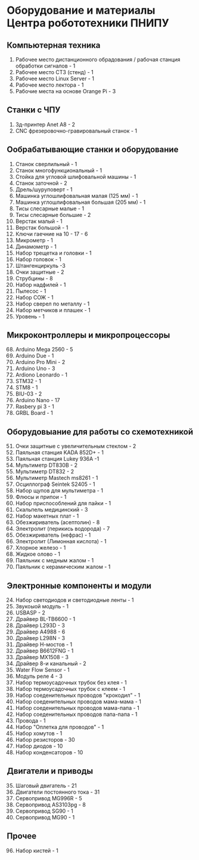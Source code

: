 # Оборудование и материалы Центра робототехники ПНИПУ
## Компьютерная техника
1. Рабочее место дистанционного обрадования / рабочая станция обработки сигналов - 1
2. Рабочее место СТЗ (стенд) - 1
3. Рабочее место Linux Server - 1
4. Рабочее место лектора - 1
5. Рабочие места на основе Orange Pi - 3

## Станки с ЧПУ
1. 3д-принтер Anet A8 - 2
2. CNC фрезеровочно-гравировальный станок - 1

## Ообрабатывающие станки и оборудование
1. Станок сверлильный - 1
50. Станок многофункциональный - 1
52. Стойка для угловой шлифовальной машины - 1
92. Станок заточной - 2
94. Дрель/шуруповерт - 1
94. Машинка углошлифовальная малая (125 мм) - 1
94. Машинка углошлифовальная большая (205 мм) - 1
64. Тисы слесарные малые - 1
65. Тисы слесарные большие - 2
4. Верстак малый - 1
5. Верстак большой - 1
53. Ключи гаечние на 10 - 17 - 6
57. Микрометр - 1
58. Динамометр - 1
59. Набор трещетка и головки - 1
60. Набор головок - 1
61. Штангенциркуль -3
5. Очки защитные - 2
66. Струбцины - 8
97. Набор надфилей - 1
91. Пылесос - 1
95. Набор СОЖ - 1
98. Набор сверел по металлу - 1
99. Набор метчиков и плашек - 1
100. Уровень - 1

## Микроконтроллеры и микропроцессоры
68. Arduino Mega 2560 - 5
69. Arduino Due - 1
70. Arduino Pro Mini - 2
71. Arduino Uno - 3
72. Ardiono Leonardo - 1
73. STM32 - 1
74. STM8 - 1
75. BIU-03 - 2
76. Arduino Nano - 17
79. Rasbery pi 3 - 1
80. GRBL Board - 1

## Оборудовыание для работы со схемотехникой
51. Очки защитные с увеличительным стеклом - 2
12. Паяльная станция KADA 852D+ - 1
21. Паяльная станция Lukey 936A -1
1. Мультиметр DT830B - 2
2. Мультиметр DT832  - 2
3. Мультиметр Mastech ms8261 - 1
4. Осциллограф Seintek S2405 - 1
5. Набор щупов для мультиметра - 1
13. Флюсы и припои - 1
20. Набор приспособлений для пайки - 1
22. Скальпель медицинский - 3
23. Набор макетных плат - 1
25. Обезжириватель (асептолин) - 8
26. Электролит (перикись водорода) - 7
27. Обезжириватель (нефрас) - 1
28. Электролит (Лимонная кислота) - 1
29. Хлорное железо - 1
30. Жидкое олово - 1
41. Паяльник с медным жалом - 1
67. Паяльник с керамическим жалом - 1

## Электронные компоненты и модули
24. Набор светодиодов и светодиодные ленты - 1
77. Звукоыой модуль - 1
78. USBASP - 2
81. Драйвер BL-TB6600 - 1
82. Драйвер L293D - 3
83. Драйвер A4988 - 6
84. Драйвер L298N - 3
85. Драйвер Н-мостов - 1
86. Драйвер B6612FNG - 1
87. Драйвер MX1508 - 3
88. Драйвер 8-и канальный - 2
89. Water Flow Sensor - 1
90. Модуль реле 4  - 3
6. Набор термоусадочных трубок без клея - 1
7. Набор термоусадочных трубок с клеем  - 1
8. Набор соеденительных проводов "крокодил" - 1
9. Набор соеденительных проводов мама-мама - 1
10. Набор соеденительных проводов мама-папа - 1
11. Набор соеденительных проводов папа-папа - 1
31. Провода - 1
32. Набор "Оплетка для проводов" - 1
33. Набор хомутов - 1
33. Набор резисторов - 30
33. Набор диодов - 10
33. Набор конденсаторов - 10

## Двигатели и приводы
35. Шаговый двигатель - 21
36. Двигатели постоянного тока - 31
37. Сервопривод MG996R - 5
38. Сервопривод AS3103pg - 8
39. Сервопривод SG90 - 1
40. Сервопривод MG90 - 1

## Прочее
96. Набор кистей - 1
